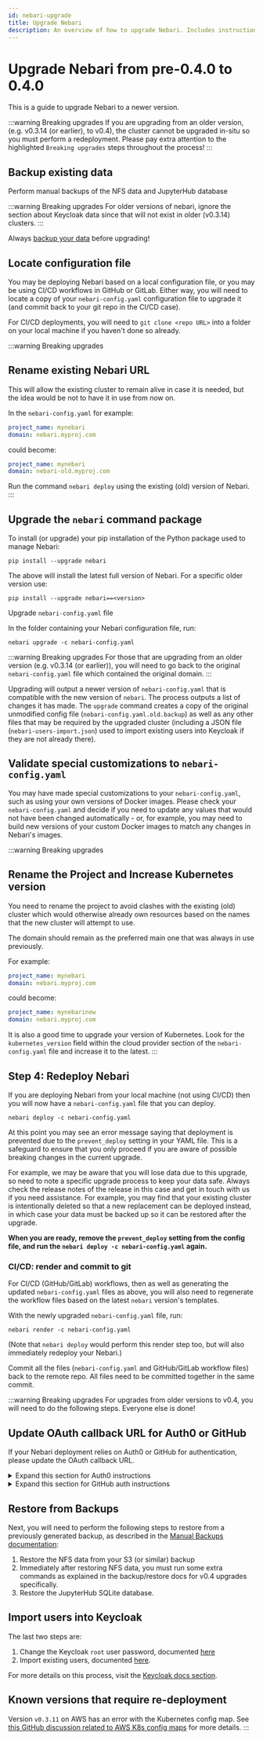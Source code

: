 ```yaml
---
id: nebari-upgrade
title: Upgrade Nebari
description: An overview of how to upgrade Nebari. Includes instructions on updating when breaking changes are expected to occur.
---
```


# Upgrade Nebari from pre-0.4.0 to 0.4.0

This is a guide to upgrade Nebari to a newer version.

:::warning Breaking upgrades
If you are upgrading from an older version, (e.g. v0.3.14 (or earlier), to v0.4), the cluster cannot be upgraded in-situ so you must perform a redeployment. Please pay extra attention to the highlighted `Breaking upgrades` steps throughout the process!
:::

## Backup existing data

Perform manual backups of the NFS data and JupyterHub database

:::warning Breaking upgrades
For older versions of nebari, ignore the section about Keycloak data since that will not exist in older (v0.3.14) clusters.
:::

Always [backup your data](./manual-backup.md) before upgrading!

## Locate configuration file

You may be deploying Nebari based on a local configuration file, or you may be using CI/CD workflows in GitHub or GitLab.
Either way, you will need to locate a copy of your `nebari-config.yaml` configuration file to upgrade it (and commit back
to your git repo in the CI/CD case).

For CI/CD deployments, you will need to `git clone <repo URL>` into a folder on your local machine if you haven't done
so already.

:::warning Breaking upgrades

## Rename existing Nebari URL

This will allow the existing cluster to remain alive in case it is needed, but the idea would be not to have it in use
from now on.

In the `nebari-config.yaml` for example:

```yaml
project_name: mynebari
domain: nebari.myproj.com
```

could become:

```yaml
project_name: mynebari
domain: nebari-old.myproj.com
```

Run the command `nebari deploy` using the existing (old) version of Nebari.
:::

## Upgrade the `nebari` command package

To install (or upgrade) your pip installation of the Python package used to manage Nebari:

```shell
pip install --upgrade nebari
```

The above will install the latest full version of Nebari. For a specific older version use:

```shell
pip install --upgrade nebari==<version>
```

Upgrade `nebari-config.yaml` file

In the folder containing your Nebari configuration file, run:

```shell
nebari upgrade -c nebari-config.yaml
```

:::warning Breaking upgrades
For those that are upgrading from an older version (e.g. v0.3.14 (or earlier)), you will need to go back to the original `nebari-config.yaml` file which contained the original domain.
:::

Upgrading will output a newer version of `nebari-config.yaml` that is compatible with the new version of `nebari`. The process
outputs a list of changes it has made. The `upgrade` command creates a copy of the original unmodified config file
(`nebari-config.yaml.old.backup`) as well as any other files that may be required by the upgraded cluster (including a JSON file (`nebari-users-import.json`) used to import existing users into Keycloak if they are not already there).

## Validate special customizations to `nebari-config.yaml`

You may have made special customizations to your `nebari-config.yaml`, such as using your own versions of Docker images.
Please check your `nebari-config.yaml` and decide if you need to update any values that would not have been changed
automatically - or, for example, you may need to build new versions of your custom Docker images to match any changes in
Nebari's images.

:::warning Breaking upgrades

## Rename the Project and Increase Kubernetes version

You need to rename the project to avoid clashes with the existing (old) cluster which would otherwise already own
resources based on the names that the new cluster will attempt to use.

The domain should remain as the preferred main one that was always in use previously.

For example:

```yaml
project_name: mynebari
domain: nebari.myproj.com
```

could become:

```yaml
project_name: mynebarinew
domain: nebari.myproj.com
```

It is also a good time to upgrade your version of Kubernetes. Look for the `kubernetes_version` field within the cloud
provider section of the `nebari-config.yaml` file and increase it to the latest.
:::

## Step 4: Redeploy Nebari

If you are deploying Nebari from your local machine (not using CI/CD) then you will now have a `nebari-config.yaml` file
that you can deploy.

```shell
nebari deploy -c nebari-config.yaml
```

At this point you may see an error message saying that deployment is prevented due to the `prevent_deploy` setting in
your YAML file. This is a safeguard to ensure that you only proceed if you are aware of possible breaking changes in the
current upgrade.

For example, we may be aware that you will lose data due to this upgrade, so need to note a specific upgrade process to
keep your data safe. Always check the release notes of the release in this case and get in touch with us if you need
assistance. For example, you may find that your existing cluster is intentionally deleted so that a new replacement can
be deployed instead, in which case your data must be backed up so it can be restored after the upgrade.

**When you are ready, remove the `prevent_deploy` setting from the config file, and run the `nebari deploy -c nebari-config.yaml` again.**

### CI/CD: render and commit to git

For CI/CD (GitHub/GitLab) workflows, then as well as generating the updated `nebari-config.yaml` files as above, you will
also need to regenerate the workflow files based on the latest `nebari` version's templates.

With the newly upgraded `nebari-config.yaml` file, run:

```shell
nebari render -c nebari-config.yaml
```

(Note that `nebari deploy` would perform this render step too, but will also immediately redeploy your Nebari.)

Commit all the files (`nebari-config.yaml` and GitHub/GitLab workflow files) back to the remote repo. All files need to be
committed together in the same commit.

:::warning Breaking upgrades
For upgrades from older versions to v0.4, you will need to do the following steps. Everyone else is done!

## Update OAuth callback URL for Auth0 or GitHub

If your Nebari deployment relies on Auth0 or GitHub for authentication, please update the OAuth callback URL.

<details><summary>Expand this section for Auth0 instructions </summary>

1. Navigate to the your Auth0 tenancy homepage and from there select "Applications".

2. Select the "Regular Web Application" with the name of your deployment.

3. Under the "Application URIs" section, paste the new OAuth callback URL in the "Allowed Callback URLs" text block. The URL should be `https://{your-nebari-domain}/auth/realms/nebari/broker/auth0/endpoint`, replacing `{your-nebari-domain}`with your literal domain of course.

</details>

<details><summary>Expand this section for GitHub auth instructions </summary>

1. Go to <https://github.com/settings/developers>.

2. Click "OAuth Apps" and then click the app representing your Nebari instance.

3. Under "Authorization callback URL", paste the new GitHub callback URL. The URL should be
   `https://{your-nebari-domain}/auth/realms/nebari/broker/github/endpoint`, replacing `{your-nebari-domain}` with your
   literal domain of course.

</details>

## Restore from Backups

Next, you will need to perform the following steps to restore from a previously generated backup, as described in the
[Manual Backups documentation](./manual-backup.md):

1. Restore the NFS data from your S3 (or similar) backup
2. Immediately after restoring NFS data, you must run some extra commands as explained in the backup/restore docs for v0.4 upgrades specifically.
3. Restore the JupyterHub SQLite database.

## Import users into Keycloak

The last two steps are:

1. Change the Keycloak `root` user password, documented [here](./configure-keycloak-howto.md#change-keycloak-root-password)
2. Import existing users, documented [here](./manual-backup.md#import-keycloak).

For more details on this process, visit the [Keycloak docs section](./login-thru-keycloak-howto.md).

## Known versions that require re-deployment

Version `v0.3.11` on AWS has an error with the Kubernetes config map. See
[this GitHub discussion related to AWS K8s config maps](https://github.com/Quansight/nebari/discussions/841) for more details.
:::
